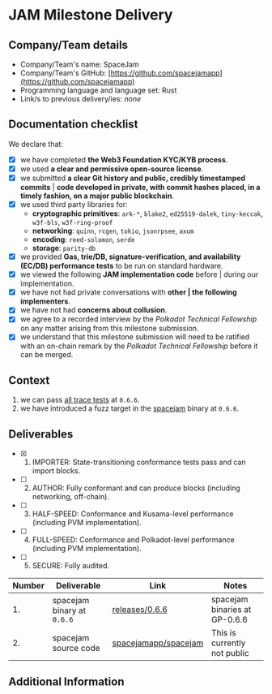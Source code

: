 # JAM Milestone Delivery

## Company/Team details

- Company/Team's name: SpaceJam
- Company/Team's GitHub: [https://github.com/spacejamapp](https://github.com/spacejamapp)
- Programming language and language set: Rust
- Link/s to previous delivery/ies: _none_

## Documentation checklist

We declare that:

- [x] we have completed **the Web3 Foundation KYC/KYB process**.
- [x] we used **a clear and permissive open-source license**.
- [x] we submitted **a clear Git history and public, credibly timestamped commits** | **code developed in private, with commit hashes placed, in a timely fashion, on a major public blockchain**.
- [x] we used third party libraries for:
  - **cryptographic primitives**: `ark-*`, `blake2`, `ed25519-dalek`, `tiny-keccak`, `w3f-bls`, `w3f-ring-proof`
  - **networking**: `quinn`, `rcgen`, `tokio`, `jsonrpsee`, `axum`
  - **encoding**: `reed-solomon`, `serde`
  - **storage**: `parity-db`
- [x] we provided **Gas, trie/DB, signature-verification, and availability (EC/DB) performance tests** to be run on standard hardware.
- [x] we viewed the following **JAM implementation code** before | during our implementation.
- [x] we have not had private conversations with **other | the following implementers**.
- [x] we have not had **concerns about collusion**.
- [x] we agree to a recorded interview by the _Polkadot Technical Fellowship_ on any matter arising from this milestone submission.
- [x] we understand that this milestone submission will need to be ratified with an on-chain remark by the _Polkadot Technical Fellowship_ before it can be merged.

## Context

1. we can pass [all trace tests](https://github.com/w3f/jamtestvectors/tree/master/traces) at `0.6.6`.
2. we have introduced a fuzz target in the [spacejam](https://github.com/spacejamapp/specjam/releases/tag/0.6.6) binary at `0.6.6`.

## Deliverables

- [x] 1. IMPORTER: State-transitioning conformance tests pass and can import blocks.
- [ ] 2. AUTHOR: Fully conformant and can produce blocks (including networking, off-chain).
- [ ] 3. HALF-SPEED: Conformance and Kusama-level performance (including PVM implementation).
- [ ] 4. FULL-SPEED: Conformance and Polkadot-level performance (including PVM implementation).
- [ ] 5. SECURE: Fully audited.

| Number | Deliverable                | Link                             | Notes                         |
| ------ | -------------------------- | -------------------------------- | ----------------------------- |
| 1.     | spacejam binary at `0.6.6` | [releases/0.6.6][v0.6.6]         | spacejam binaries at GP-0.6.6 |
| 2.     | spacejam source code       | [spacejamapp/spacejam][spacejam] | This is currently not public  |

## Additional Information

[v0.6.6]: https://github.com/spacejamapp/specjam/releases/tag/0.6.6
[spacejam]: https://github.com/spacejamapp/spacejam
